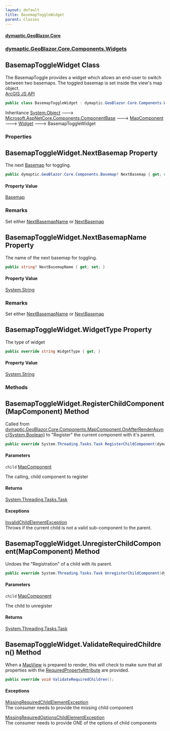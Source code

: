 ```yaml
---
layout: default
title: BasemapToggleWidget
parent: Classes
---
```

#### [dymaptic.GeoBlazor.Core](index.html 'index')
### [dymaptic.GeoBlazor.Core.Components.Widgets](index.html#dymaptic.GeoBlazor.Core.Components.Widgets 'dymaptic.GeoBlazor.Core.Components.Widgets')

## BasemapToggleWidget Class

The BasemapToggle provides a widget which allows an end-user to switch between two basemaps. The toggled basemap is set inside the view's map object.  
<a target="_blank" href="https://developers.arcgis.com/javascript/latest/api-reference/esri-widgets-BasemapToggle.html">ArcGIS JS API</a>

```csharp
public class BasemapToggleWidget : dymaptic.GeoBlazor.Core.Components.Widgets.Widget
```

Inheritance [System.Object](https://docs.microsoft.com/en-us/dotnet/api/System.Object 'System.Object') &#129106; [Microsoft.AspNetCore.Components.ComponentBase](https://docs.microsoft.com/en-us/dotnet/api/Microsoft.AspNetCore.Components.ComponentBase 'Microsoft.AspNetCore.Components.ComponentBase') &#129106; [MapComponent](dymaptic.GeoBlazor.Core.Components.MapComponent.html 'dymaptic.GeoBlazor.Core.Components.MapComponent') &#129106; [Widget](dymaptic.GeoBlazor.Core.Components.Widgets.Widget.html 'dymaptic.GeoBlazor.Core.Components.Widgets.Widget') &#129106; BasemapToggleWidget
### Properties

<a name='dymaptic.GeoBlazor.Core.Components.Widgets.BasemapToggleWidget.NextBasemap'></a>

## BasemapToggleWidget.NextBasemap Property

The next [Basemap](dymaptic.GeoBlazor.Core.Components.Basemap.html 'dymaptic.GeoBlazor.Core.Components.Basemap') for toggling.

```csharp
public dymaptic.GeoBlazor.Core.Components.Basemap? NextBasemap { get; set; }
```

#### Property Value
[Basemap](dymaptic.GeoBlazor.Core.Components.Basemap.html 'dymaptic.GeoBlazor.Core.Components.Basemap')

### Remarks
Set either [NextBasemapName](dymaptic.GeoBlazor.Core.Components.Widgets.BasemapToggleWidget.html#dymaptic.GeoBlazor.Core.Components.Widgets.BasemapToggleWidget.NextBasemapName 'dymaptic.GeoBlazor.Core.Components.Widgets.BasemapToggleWidget.NextBasemapName') or [NextBasemap](dymaptic.GeoBlazor.Core.Components.Widgets.BasemapToggleWidget.html#dymaptic.GeoBlazor.Core.Components.Widgets.BasemapToggleWidget.NextBasemap 'dymaptic.GeoBlazor.Core.Components.Widgets.BasemapToggleWidget.NextBasemap')

<a name='dymaptic.GeoBlazor.Core.Components.Widgets.BasemapToggleWidget.NextBasemapName'></a>

## BasemapToggleWidget.NextBasemapName Property

The name of the next basemap for toggling.

```csharp
public string? NextBasemapName { get; set; }
```

#### Property Value
[System.String](https://docs.microsoft.com/en-us/dotnet/api/System.String 'System.String')

### Remarks
Set either [NextBasemapName](dymaptic.GeoBlazor.Core.Components.Widgets.BasemapToggleWidget.html#dymaptic.GeoBlazor.Core.Components.Widgets.BasemapToggleWidget.NextBasemapName 'dymaptic.GeoBlazor.Core.Components.Widgets.BasemapToggleWidget.NextBasemapName') or [NextBasemap](dymaptic.GeoBlazor.Core.Components.Widgets.BasemapToggleWidget.html#dymaptic.GeoBlazor.Core.Components.Widgets.BasemapToggleWidget.NextBasemap 'dymaptic.GeoBlazor.Core.Components.Widgets.BasemapToggleWidget.NextBasemap')

<a name='dymaptic.GeoBlazor.Core.Components.Widgets.BasemapToggleWidget.WidgetType'></a>

## BasemapToggleWidget.WidgetType Property

The type of widget

```csharp
public override string WidgetType { get; }
```

#### Property Value
[System.String](https://docs.microsoft.com/en-us/dotnet/api/System.String 'System.String')
### Methods

<a name='dymaptic.GeoBlazor.Core.Components.Widgets.BasemapToggleWidget.RegisterChildComponent(dymaptic.GeoBlazor.Core.Components.MapComponent)'></a>

## BasemapToggleWidget.RegisterChildComponent(MapComponent) Method

Called from [dymaptic.GeoBlazor.Core.Components.MapComponent.OnAfterRenderAsync(System.Boolean)](https://docs.microsoft.com/en-us/dotnet/api/dymaptic.GeoBlazor.Core.Components.MapComponent.OnAfterRenderAsync#dymaptic_GeoBlazor_Core_Components_MapComponent_OnAfterRenderAsync_System_Boolean_ 'dymaptic.GeoBlazor.Core.Components.MapComponent.OnAfterRenderAsync(System.Boolean)') to "Register" the current component with it's parent.

```csharp
public override System.Threading.Tasks.Task RegisterChildComponent(dymaptic.GeoBlazor.Core.Components.MapComponent child);
```
#### Parameters

<a name='dymaptic.GeoBlazor.Core.Components.Widgets.BasemapToggleWidget.RegisterChildComponent(dymaptic.GeoBlazor.Core.Components.MapComponent).child'></a>

`child` [MapComponent](dymaptic.GeoBlazor.Core.Components.MapComponent.html 'dymaptic.GeoBlazor.Core.Components.MapComponent')

The calling, child component to register

#### Returns
[System.Threading.Tasks.Task](https://docs.microsoft.com/en-us/dotnet/api/System.Threading.Tasks.Task 'System.Threading.Tasks.Task')

#### Exceptions

[InvalidChildElementException](dymaptic.GeoBlazor.Core.Exceptions.InvalidChildElementException.html 'dymaptic.GeoBlazor.Core.Exceptions.InvalidChildElementException')  
Throws if the current child is not a valid sub-component to the parent.

<a name='dymaptic.GeoBlazor.Core.Components.Widgets.BasemapToggleWidget.UnregisterChildComponent(dymaptic.GeoBlazor.Core.Components.MapComponent)'></a>

## BasemapToggleWidget.UnregisterChildComponent(MapComponent) Method

Undoes the "Registration" of a child with its parent.

```csharp
public override System.Threading.Tasks.Task UnregisterChildComponent(dymaptic.GeoBlazor.Core.Components.MapComponent child);
```
#### Parameters

<a name='dymaptic.GeoBlazor.Core.Components.Widgets.BasemapToggleWidget.UnregisterChildComponent(dymaptic.GeoBlazor.Core.Components.MapComponent).child'></a>

`child` [MapComponent](dymaptic.GeoBlazor.Core.Components.MapComponent.html 'dymaptic.GeoBlazor.Core.Components.MapComponent')

The child to unregister

#### Returns
[System.Threading.Tasks.Task](https://docs.microsoft.com/en-us/dotnet/api/System.Threading.Tasks.Task 'System.Threading.Tasks.Task')

<a name='dymaptic.GeoBlazor.Core.Components.Widgets.BasemapToggleWidget.ValidateRequiredChildren()'></a>

## BasemapToggleWidget.ValidateRequiredChildren() Method

When a [MapView](dymaptic.GeoBlazor.Core.Components.Views.MapView.html 'dymaptic.GeoBlazor.Core.Components.Views.MapView') is prepared to render, this will check to make sure that all properties with the [RequiredPropertyAttribute](dymaptic.GeoBlazor.Core.RequiredPropertyAttribute.html 'dymaptic.GeoBlazor.Core.RequiredPropertyAttribute') are provided.

```csharp
public override void ValidateRequiredChildren();
```

#### Exceptions

[MissingRequiredChildElementException](dymaptic.GeoBlazor.Core.Exceptions.MissingRequiredChildElementException.html 'dymaptic.GeoBlazor.Core.Exceptions.MissingRequiredChildElementException')  
The consumer needs to provide the missing child component

[MissingRequiredOptionsChildElementException](dymaptic.GeoBlazor.Core.Exceptions.MissingRequiredOptionsChildElementException.html 'dymaptic.GeoBlazor.Core.Exceptions.MissingRequiredOptionsChildElementException')  
The consumer needs to provide ONE of the options of child components
